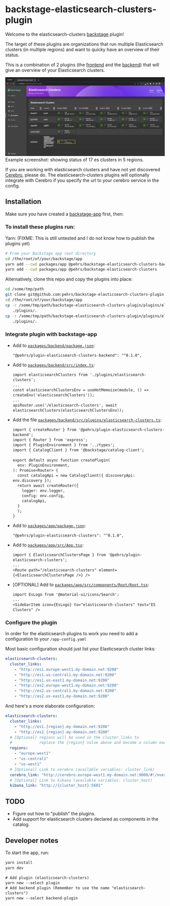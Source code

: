 # backstage-elasticsearch-clusters-plugin

Welcome to the elasticsearch-clusters [backstage](https://backstage.io/) plugin!

The target of these plugins are organizations that run multiple Elasticsearch clusters (in multiple regions) and want to quicky have an overview of their status.

This is a combination of 2 plugins (the [frontend](./plugins/elasticsearch-clusters/README.md) and the [backend](./plugins/elasticsearch-clusters-backend/README.md)) that will give an overview of your Elasticsearch clusters.

![elasticsearch-clusters plugin screenshot](screenshot.png "Screenshot")
Example screenshot: showing status of 17 es clusters in 5 regions.

If you are working with elasticsearch clusters and have not yet discovered [Cerebro](https://github.com/lmenezes/cerebro), please do. 
The elasticsearch-clusters plugins will optionally integrate with Cerebro if you specify the url to your cerebro service in the config.

## Installation

Make sure you have created a [backstage-app](https://backstage.io/docs/getting-started/#create-your-backstage-app) first, then:

### To install these plugins run:

   Yarn: (FIXME: This is still untested and I do not know how to publish the plugins yet)

   ```bash
   # From your Backstage app root directory
   cd /the/root/of/your/backstage/app
   yarn add --cwd packages/app @pehrs/backstage-elasticsearch-clusters-backend
   yarn add --cwd packages/app @pehrs/backstage-elasticsearch-clusters
   ```

   Alternatively, clone this repo and copy the plugins into place:
   ```bash
   cd /some/tmp/path
   git clone git@github.com:pehrs/backstage-elasticsearch-clusters-plugin.git
   cd /the/root/of/your/backstage/app
   cp -r /some/tmp/path/backstage-elasticsearch-clusters-plugin/plugins/elasticsearch-clusters \
      ./plugins/.
   cp -r /some/tmp/path/backstage-elasticsearch-clusters-plugin/plugins/elasticsearch-clusters-backend \
      ./plugins/.
   ```

### Integrate plugin with backstage-app

   *  Add to [`packages/backend/package.json`](packages/backend/package.json):

      ```tsx
	  "@pehrs/plugin-elasticsearch-clusters-backend": "^0.1.0",
      ```

   *  Add to [`packages/backend/src/index.ts`](packages/backend/src/index.ts):

      ```tsx
	  import elasticsearchClusters from './plugins/elasticsearch-clusters';
	  ...
	  const elasticsearchClustersEnv = useHotMemoize(module, () => createEnv('elasticsearchClusters'));
	  ...
	  apiRouter.use('/elasticsearch-clusters', await elasticsearchClusters(elasticsearchClustersEnv));
      ```

   *  Add the file [`packages/backend/src/plugins/elasticsearch-clusters.ts`](packages/backend/src/plugins/elasticsearch-clusters.ts):
      ```tsx
	  import { createRouter } from '@pehrs/plugin-elasticsearch-clusters-backend';
	  import { Router } from 'express';
	  import { PluginEnvironment } from '../types';
	  import { CatalogClient } from '@backstage/catalog-client';

	  export default async function createPlugin(
		env: PluginEnvironment,
	  ): Promise<Router> {
		const catalogApi = new CatalogClient({ discoveryApi: env.discovery });
		return await createRouter({
		  logger: env.logger,
		  config: env.config,
		  catalogApi,
		}
		);
	  }
	  ```

   *  Add to [`packages/app/package.json`](packages/app/package.json):

      ```tsx
      "@pehrs/plugin-elasticsearch-clusters": "^0.1.0",
      ```

   *  Add to [`packages/app/src/App.tsx`](packages/app/src/App.tsx):

      ```tsx
	  import { ElasticsearchClustersPage } from '@pehrs/plugin-elasticsearch-clusters';
	  ...
	  <Route path="/elasticsearch-clusters" element={<ElasticsearchClustersPage />} />
      ```

   *  [OPTIONAL] Add to [`packages/app/src/components/Root/Root.tsx`](packages/app/src/components/Root/Root.tsx):
      ```tsx
	  import EsLogo from '@material-ui/icons/Search';
	  ...
      <SidebarItem icon={EsLogo} to="elasticsearch-clusters" text="ES Clusters" />
      ```

### Configure the plugin

   In order for the elasticsearch plugins to work you need to add a configuration to your `/app-config.yaml`

   Most basic configuration should just list your Elasticsearch cluster links:
   ```yaml
   elasticsearch-clusters:
     cluster_links:
       - "http://es1.europe-west1.my-domain.net:9200"
       - "http://es1.us-central1.my-domain.net:9200"
       - "http://es1.us-east1.my-domain.net:9200"
       - "http://es2.europe-west1.my-domain.net:9200"
       - "http://es2.us-central1.my-domain.net:9200"
       - "http://es2.us-east1.my-domain.net:9200"
   ```

   And here's a more elaborate configuration:

   ```yaml
   elasticsearch-clusters:
     cluster_links:
       - "http://es1.{region}.my-domain.net:9200"
       - "http://es2.{region}.my-domain.net:9200"
     # [Optional] regions will be used in the cluster_links to 
	 #            replace the {region} value above and become a column each.
     regions:
       - "europe-west1"
       - "us-central1"
       - "us-west1"
     # [Optional] Link to cerebro (available variables: cluster_link)
     cerebro_link: "http://cerebro.europe-west1.my-domain.net:9000/#!/overview?host={cluster_link}"
     # [Optional] Link to kibana (available variables: cluster_host)
     kibana_link: "http://{cluster_host}:5601"
   ```


## TODO

- Figure out how to "publish" the plugins.
- Add support for elasticsearch clusters declared as components in the catalog.



## Developer notes

To start the app, run:

```sh
yarn install
yarn dev
```

```
# Add plugin (elasticsearch-clusters)
yarn new --select plugin
# Add backend plugin (Remember to use the name "elasticsearch-clusters")
yarn new --select backend-plugin

```
